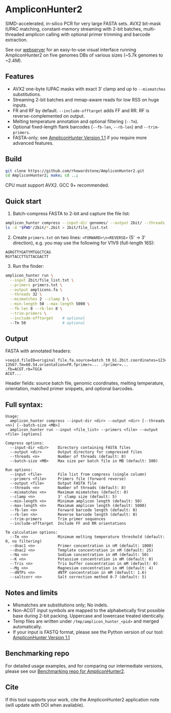 # AmpliconHunter2

SIMD-accelerated, in-silico PCR for very large FASTA sets. AVX2 bit-mask IUPAC matching, constant-memory streaming with 2-bit batches, multi-threaded amplicon calling with optional primer trimming and barcode extraction.

See our [webserver](https://ah2.engr.uconn.edu/) for an easy-to-use visual interface running AmpliconHunter2 on five genomes DBs of various sizes (~5.7k genomes to ~2.4M).

## Features

* AVX2 one-byte IUPAC masks with exact 3′ clamp and up to `--mismatches` substitutions.
* Streaming 2-bit batches and mmap-aware reads for low RSS on huge inputs.
* FR and RF by default. `--include-offtarget` adds FF and RR. RF is reverse-complemented on output.
* Melting temperature annotation and optional filtering (`--Tm`).
* Optional fixed-length flank barcodes (`--fb-len`, `--rb-len`) and `--trim-primers`.
* FASTA-only; see [AmpliconHunter Version 1.1](https://github.com/rhowardstone/AmpliconHunter) if you require more advanced features.

## Build

```bash
git clone https://github.com/rhowardstone/AmpliconHunter2.git
cd AmpliconHunter2; make; cd ..;
```

CPU must support AVX2. GCC 9+ recommended.

## Quick start

1. Batch-compress FASTA to 2-bit and capture the file list:

```bash
amplicon_hunter compress --input-dir genomes/ --output 2bit/ --threads 32 --batch-size 500
ls -d "$PWD"/2bit/*.2bit > 2bit/file_list.txt
```


2. Create `primers.txt` on two lines: `<FORWARD>\n<REVERSE>` (5' -> 3' direction), e.g. you may use the following for V1V9 (full-length 16S):

```
AGRGTTYGATYMTGGCTCAG
RGYTACCTTGTTACGACTT
```

3. Run the finder:

```bash
amplicon_hunter run \
  --input 2bit/file_list.txt \
  --primers primers.txt \
  --output amplicons.fa \
  --threads 32 \
  --mismatches 2 --clamp 3 \
  --min-length 50 --max-length 5000 \
  --fb-len 8 --rb-len 8 \
  --trim-primers \
  --include-offtarget    # optional
  --Tm 50                # optional
```

## Output

FASTA with annotated headers:

```
>seqid.fileID=original_file.fa.source=batch_t0_b1.2bit.coordinates=12345-13567.Tm=60.54.orientation=FR.fprimer=... .rprimer=... .fb=ACGT.rb=TGCA
ACGT...
```

Header fields: source batch file, genomic coordinates, melting temperature, orientation, matched primer snippets, and optional barcodes.


## Full syntax:
```
Usage:
  amplicon_hunter compress --input-dir <dir> --output <dir> [--threads <n>] [--batch-size <MB>]
  amplicon_hunter run --input <file_list> --primers <file> --output <file> [options]

Compress options:
  --input-dir <dir>    Directory containing FASTA files
  --output <dir>       Output directory for compressed files
  --threads <n>        Number of threads (default: 8)
  --batch-size <MB>    Max size per batch file in MB (default: 500)

Run options:
  --input <file>       File list from compress (single column)
  --primers <file>     Primers file (forward reverse)
  --output <file>      Output FASTA file
  --threads <n>        Number of threads (default: 8)
  --mismatches <n>     Maximum mismatches (default: 0)
  --clamp <n>          3' clamp size (default: 5)
  --min-length <n>     Minimum amplicon length (default: 50)
  --max-length <n>     Maximum amplicon length (default: 5000)
  --fb-len <n>         Forward barcode length (default: 0)
  --rb-len <n>         Reverse barcode length (default: 0)
  --trim-primers       Trim primer sequences
  --include-offtarget  Include FF and RR orientations

Tm calculation options:
  --Tm <n>             Minimum melting temperature threshold (default: 0, no filtering)
  --dnac1 <n>          Primer concentration in nM (default: 1000)
  --dnac2 <n>          Template concentration in nM (default: 25)
  --Na <n>             Sodium concentration in mM (default: 50)
  --K <n>              Potassium concentration in mM (default: 0)
  --Tris <n>           Tris buffer concentration in mM (default: 0)
  --Mg <n>             Magnesium concentration in mM (default: 4)
  --dNTPs <n>          dNTP concentration in mM (default: 1.6)
  --saltcorr <n>       Salt correction method 0-7 (default: 5)
```


## Notes and limits

* Mismatches are substitutions only; No indels.
* Non-ACGT input symbols are mapped to the alphabetically first possible base during 2-bit packing. Uppercase and lowercase treated identically.
* Temp files are written under `/tmp/amplicon_hunter_<pid>` and merged automatically.
* If your input is FASTQ format, please see the Python version of our tool: [AmpliconHunter Version 1.1](https://github.com/rhowardstone/AmpliconHunter)

## Benchmarking repo

For detailed usage examples, and for comparing our intermediate versions, please see our [Benchmarking repo for AmpliconHunter2](https://github.com/rhowardstone/AmpliconHunter2_benchmark).

## Cite

If this tool supports your work, cite the AmpliconHunter2 application note (will update with DOI when available).

